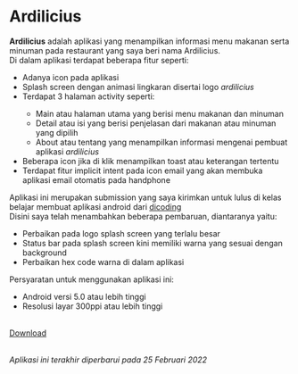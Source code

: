 # Ardilicius
<b>Ardilicius</b> adalah aplikasi yang menampilkan informasi menu makanan serta minuman pada restaurant yang saya beri nama Ardilicius. <br>Di dalam aplikasi terdapat beberapa fitur seperti:
<ul>
  <li>Adanya icon pada aplikasi</li>
  <li>Splash screen dengan animasi lingkaran disertai logo <i>ardilicius</i></li>
  <li>Terdapat 3 halaman activity seperti:</li>
    <ul>
      <li>Main atau halaman utama yang berisi menu makanan dan minuman</li>
      <li>Detail atau isi yang berisi penjelasan dari makanan atau minuman yang dipilih</li>
      <li>About atau tentang yang menampilkan informasi mengenai pembuat aplikasi <i>ardilicius</i></li>
    </ul>
  <li>Beberapa icon jika di klik menampilkan toast atau keterangan tertentu</li>
  <li>Terdapat fitur implicit intent pada icon email yang akan membuka aplikasi email otomatis pada handphone</li>
</ul> 
Aplikasi ini merupakan submission yang saya kirimkan untuk lulus di kelas belajar membuat aplikasi android dari <a href="https://www.dicoding.com">dicoding</a>
<br>Disini saya telah menambahkan beberapa pembaruan, diantaranya yaitu:</br>
<ul>
  <li>Perbaikan pada logo splash screen yang terlalu besar</li>
  <li>Status bar pada splash screen kini memiliki warna yang sesuai dengan background</li>
  <li>Perbaikan hex code warna di dalam aplikasi</li>
</ul>
Persyaratan untuk menggunakan aplikasi ini:
<ul>
  <li>Android versi 5.0 atau lebih tinggi</li>
  <li>Resolusi layar 300ppi atau lebih tinggi</li>
</ul>
<br><a href="https://github.com/ardiantowibowo/android-apps/raw/main/ardilicius/Ardilicius.apk">Download</a>

<br><i>Aplikasi ini terakhir diperbarui pada 25 Februari 2022</i>
